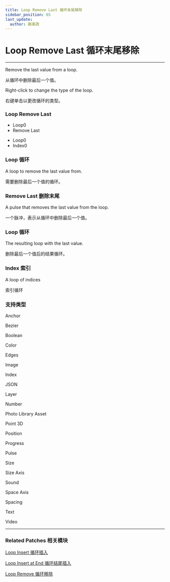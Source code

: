 ```yaml
---
title: Loop Remove Last 循环末尾移除
sidebar_position: 65
last_update:
  author: 蒯美政
---
```


# Loop Remove Last 循环末尾移除

---

Remove the last value from a loop.

从循环中删除最后一个值。

Right-click to change the type of the loop.

右键单击以更改循环的类型。

<div className="patch-container">
    <div className="patch loop">
        <h3>Loop Remove Last</h3>
        <ul className="inputs">
            <li>Loop<span>0</span></li>
            <li>Remove Last<span className="patch-pulse-preview"><span className="dot"></span></span></li>
        </ul>
        <ul className="outputs">
            <li>Loop<span>0</span></li>
            <li>Index<span>0</span></li>
        </ul>
    </div>
</div>

### Loop 循环

A loop to remove the last value from.

需要删除最后一个值的循环。

### Remove Last 删除末尾

A pulse that removes the last value from the loop.

一个脉冲，表示从循环中删除最后一个值。

### Loop 循环

The resulting loop with the last value.

删除最后一个值后的结果循环。

### Index 索引

A loop of indices

索引循环

### 支持类型

Anchor

Bezier

Boolean

Color

Edges

Image

Index

JSON

Layer

Number

Photo Library Asset

Point 3D

Position

Progress

Pulse

Size

Size Axis

Sound

Space Axis

Spacing

Text

Video


---

### Related Patches 相关模块

[Loop Insert 循环插入](./Loop%20Insert.md)

[Loop Insert at End 循环结尾插入](./Loop%20Insert%20at%20End.md)

[Loop Remove 循环移除](./Loop%20Remove.md)
